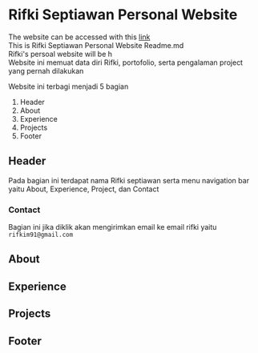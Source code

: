 # Rifki Septiawan Personal Website
The website can be accessed with this [link](https://personal-website-rifki.vercel.app/)  
This is Rifki Septiawan Personal Website Readme.md  
Rifki's persoal website will be h  
Website ini memuat data diri Rifki, portofolio, serta pengalaman project yang pernah dilakukan

Website ini terbagi menjadi 5 bagian
1. Header
2. About
3. Experience
4. Projects
5. Footer

## Header
Pada bagian ini terdapat nama Rifki septiawan serta menu navigation bar yaitu About, Experience, Project, dan Contact
### Contact
Bagian ini jika diklik akan mengirimkan email ke email rifki yaitu `rifkim91@gmail.com`

## About

## Experience
## Projects
## Footer